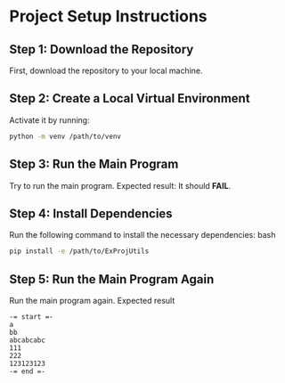 # Project Setup Instructions

## Step 1: Download the Repository
First, download the repository to your local machine.

## Step 2: Create a Local Virtual Environment
Activate it by running:
```bash
python -m venv /path/to/venv
```

## Step 3: Run the Main Program
Try to run the main program. Expected result: It should **FAIL**.

## Step 4: Install Dependencies
Run the following command to install the necessary dependencies:
bash
```bash
pip install -e /path/to/ExProjUtils
```

## Step 5: Run the Main Program Again
Run the main program again. 
Expected result


```code
-= start =-
a
bb
abcabcabc
111
222
123123123
-= end =-
```
